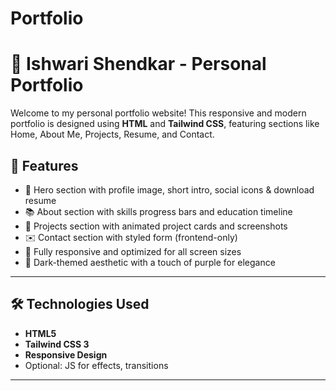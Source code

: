 # Portfolio
# 💼 Ishwari Shendkar - Personal Portfolio

Welcome to my personal portfolio website! This responsive and modern portfolio is designed using **HTML** and **Tailwind CSS**, featuring sections like Home, About Me, Projects, Resume, and Contact.



## 🚀 Features

- 🎯 Hero section with profile image, short intro, social icons & download resume
- 📚 About section with skills progress bars and education timeline
- 🧠 Projects section with animated project cards and screenshots
- ✉️ Contact section with styled form (frontend-only)
- 📱 Fully responsive and optimized for all screen sizes
- 🌙 Dark-themed aesthetic with a touch of purple for elegance

---

## 🛠️ Technologies Used

- **HTML5**
- **Tailwind CSS 3**
- **Responsive Design**
- Optional: JS for effects, transitions

---



